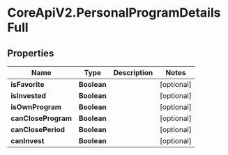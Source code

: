# CoreApiV2.PersonalProgramDetailsFull

## Properties
Name | Type | Description | Notes
------------ | ------------- | ------------- | -------------
**isFavorite** | **Boolean** |  | [optional] 
**isInvested** | **Boolean** |  | [optional] 
**isOwnProgram** | **Boolean** |  | [optional] 
**canCloseProgram** | **Boolean** |  | [optional] 
**canClosePeriod** | **Boolean** |  | [optional] 
**canInvest** | **Boolean** |  | [optional] 


